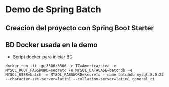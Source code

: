 # Demo de Spring Batch

## Creacion del proyecto con Spring Boot Starter

## BD Docker usada en la demo
* Script docker para iniciar BD
```
docker run -it -p 3306:3306 -e TZ=America/Lima -e MYSQL_ROOT_PASSWORD=secreto -e MYSQL_DATABASE=batchdb -e MYSQL_USER=batch -e MYSQL_PASSWORD=secreto --name batchdb mysql:8.0.22 --character-set-server=latin1 --collation-server=latin1_general_ci

```


